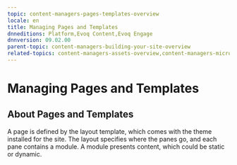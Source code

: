 ```yaml
---
topic: content-managers-pages-templates-overview
locale: en
title: Managing Pages and Templates
dnneditions: Platform,Evoq Content,Evoq Engage
dnnversion: 09.02.00
parent-topic: content-managers-building-your-site-overview
related-topics: content-managers-assets-overview,content-managers-microservices-overview,content-managers-content-with-modules-overview,empty-recycle-bin
---
```


# Managing Pages and Templates

## About Pages and Templates

A page is defined by the layout template, which comes with the theme installed for the site. The layout specifies where the panes go, and each pane contains a module. A module presents content, which could be static or dynamic.